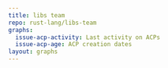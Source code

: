 ```yaml
---
title: libs team
repo: rust-lang/libs-team
graphs:
  issue-acp-activity: Last activity on ACPs
  issue-acp-age: ACP creation dates
layout: graphs
---
```

